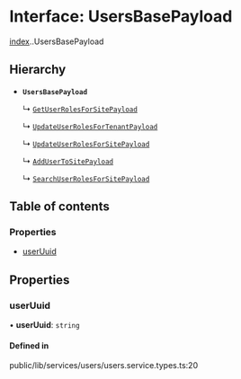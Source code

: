 # Interface: UsersBasePayload

[index](../wiki/index).[<internal>](../wiki/index.%3Cinternal%3E).UsersBasePayload

## Hierarchy

- **`UsersBasePayload`**

  ↳ [`GetUserRolesForSitePayload`](../wiki/index.%3Cinternal%3E.GetUserRolesForSitePayload)

  ↳ [`UpdateUserRolesForTenantPayload`](../wiki/index.%3Cinternal%3E.UpdateUserRolesForTenantPayload)

  ↳ [`UpdateUserRolesForSitePayload`](../wiki/index.%3Cinternal%3E.UpdateUserRolesForSitePayload)

  ↳ [`AddUserToSitePayload`](../wiki/index.%3Cinternal%3E.AddUserToSitePayload)

  ↳ [`SearchUserRolesForSitePayload`](../wiki/index.%3Cinternal%3E.SearchUserRolesForSitePayload)

## Table of contents

### Properties

- [userUuid](../wiki/index.%3Cinternal%3E.UsersBasePayload#useruuid)

## Properties

### userUuid

• **userUuid**: `string`

#### Defined in

public/lib/services/users/users.service.types.ts:20
